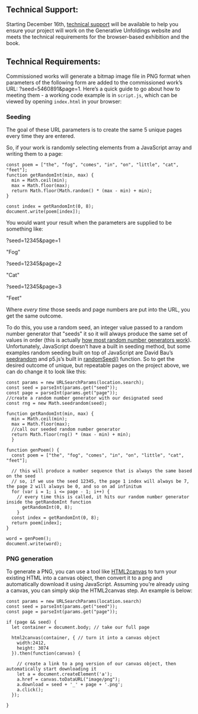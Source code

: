 ## Technical Support:
Starting December 16th, [technical support](mailto:brentlbailey@gmail.com) will be available to help you ensure your project will work on the Generative Unfoldings website and meets the technical requirements for the browser-based exhibition and the book.

## Technical Requirements:

Commissioned works will generate a bitmap image file in PNG format when parameters of the following form are added to the commissioned work’s URL: ?seed=5460891&page=1. Here’s a quick guide to go about how to meeting them - a working code example is in `script.js`, which can be viewed by opening `index.html` in your browser:

### Seeding

The goal of these URL parameters is to create the same 5 unique pages every time they are entered. 

So, if your work is randomly selecting elements from a JavaScript array and writing them to a page:

```
const poem = ["the", "fog", "comes", "in", "on", "little", "cat", "feet"];
function getRandomInt(min, max) {
  min = Math.ceil(min);
  max = Math.floor(max);
  return Math.floor(Math.random() * (max - min) + min); 
}

const index = getRandomInt(0, 8);
document.write(poem[index]);
```

You would want your result when the parameters are supplied to be something like:

?seed=12345&page=1

"Fog"


?seed=12345&page=2

"Cat"


?seed=12345&page=3

"Feet"

Where *every time* those seeds and page numbers are put into the URL, you get the same outcome.

To do this, you use a random seed, an integer value passed to a random number generator that "seeds" it so it will always produce the same set of values in order (this is actually [how most random number generators work](https://www.freecodecamp.org/news/random-number-generator/)). Unfortunately, JavaScript doesn’t have a built in seeding method, but some examples random seeding built on top of JavaScript are David Bau’s [seedrandom](https://github.com/davidbau/seedrandom) and p5.js’s built in [randomSeed()](https://p5js.org/reference/#/p5/randomSeed) function. So to get the desired outcome of unique, but repeatable pages on the project above, we can do change it to look like this:

```
const params = new URLSearchParams(location.search);
const seed = parseInt(params.get("seed"));
const page = parseInt(params.get("page"));
//create a random number generator with our designated seed
const rng = new Math.seedrandom(seed);

function getRandomInt(min, max) {
  min = Math.ceil(min);
  max = Math.floor(max);
  //call our seeded random number generator
  return Math.floor(rng() * (max - min) + min);
  }

function genPoem() {
  const poem = ["the", "fog", "comes", "in", "on", "little", "cat", "feet"];

  // this will produce a number sequence that is always the same based on the seed
  // so, if we use the seed 12345, the page 1 index will always be 7, the page 2 will always be 0, and so on ad infinitum
  for (var i = 1; i <= page - 1; i++) {
    // every time this is called, it hits our random number generator inside the getRandomInt function
      getRandomInt(0, 8);
    }
  const index = getRandomInt(0, 8);
  return poem[index];
}

word = genPoem();
document.write(word);
```

### PNG generation

To generate a PNG, you can use a tool like [HTML2canvas](https://html2canvas.hertzen.com) to turn your existing HTML into a canvas object, then convert it to a png and automatically download it using JavaScript. Assuming you’re already using a canvas, you can simply skip the HTML2canvas step. An example is below:

```
const params = new URLSearchParams(location.search)
const seed = parseInt(params.get("seed"));
const page = parseInt(params.get("page"));

if (page && seed) {
  let container = document.body; // take our full page

  html2canvas(container, { // turn it into a canvas object
    width:2412,
    height: 3074
  }).then(function(canvas) {

    // create a link to a png version of our canvas object, then automatically start downloading it
    let a = document.createElement('a');
    a.href = canvas.toDataURL("image/png");
    a.download = seed + '_' + page + '.png';
    a.click();
  });

}
```
